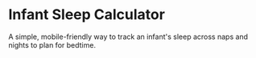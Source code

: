 # Infant Sleep Calculator

A simple, mobile-friendly way to track an infant's sleep across naps and nights to plan for bedtime.
